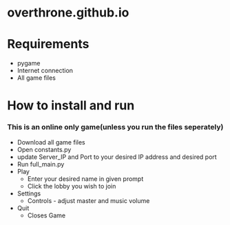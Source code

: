 # overthrone.github.io
# Requirements
* pygame
* Internet connection
* All game files
# How to install and run
### This is an online only game(unless you run the files seperately)
* Download all game files
* Open constants.py
* update Server_IP and Port to your desired IP address and desired port
* Run full_main.py
* Play
  * Enter your desired name in given prompt
  * Click the lobby you wish to join
* Settings
  * Controls - adjust master and music volume
* Quit 
  * Closes Game
